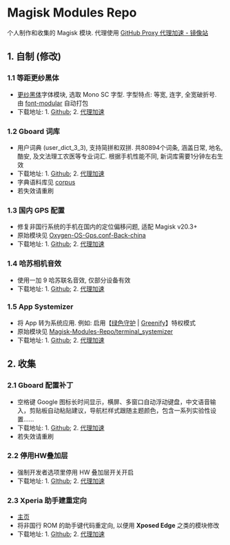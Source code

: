 # Magisk Modules Repo

个人制作和收集的 Magisk 模块. 代理使用 [GitHub Proxy 代理加速 - 镜像站](https://ghproxy.com/)

## 1. 自制 (修改)

### 1.1 等距更纱黑体

- [更纱黑体](https://github.com/be5invis/Sarasa-Gothic#readme)字体模块, 选取 Mono SC 字型. 字型特点: 等宽, 连字, 全宽破折号. 由 [font-modular](https://github.com/entr0pia/font-modular#readme) 自动打包
- 下载地址: 1. [Github](https://github.com/entr0pia/Magisk-Modules-Repo/releases/download/latest/Sarasa_Mono_SC.zip); 2. [代理加速](https://ghproxy.com/https://github.com/entr0pia/Magisk-Modules-Repo/releases/download/latest/Sarasa_Mono_SC.zip)

### 1.2 Gboard 词库

- 用户词典 (user_dict_3_3), 支持简拼和双拼. 共80894个词条, 涵盖日常, 地名, 酷安, 及文法理工农医等专业词汇. 根据手机性能不同, 新词库需要1分钟左右生效
- 下载地址: 1. [Github](https://github.com/entr0pia/Magisk-Modules-Repo/releases/download/latest/Gboard_dict_3.zip); 2. [代理加速](https://ghproxy.com/https://github.com/entr0pia/Magisk-Modules-Repo/releases/download/latest/Gboard_dict_3.zip)
- 字典语料库见 [corpus](https://github.com/entr0pia/Gboard_dict_3/tree/master/corpus)
- 若失效请重刷

### 1.3 国内 GPS 配置

- 修复非国行系统的手机在国内的定位偏移问题, 适配 Magisk v20.3+
- 原始模块见 [Oxygen-OS-Gps.conf-Back-china](https://github.com/user1121114685/Oxygen-OS-Gps.conf-Back-china)
- 下载地址: 1. [Github](https://github.com/entr0pia/Magisk-Modules-Repo/releases/download/latest/China_GPS.zip); 2. [代理加速](https://ghproxy.com/https://github.com/entr0pia/Magisk-Modules-Repo/releases/download/latest/China_GPS.zip)

### 1.4 哈苏相机音效

- 使用一加 9 哈苏联名音效, 仅部分设备有效
- 下载地址: 1. [Github](https://github.com/entr0pia/Magisk-Modules-Repo/releases/download/latest/Hassel_Shutter.zip); 2. [代理加速](https://ghproxy.com/https://github.com/entr0pia/Magisk-Modules-Repo/releases/download/latest/Hassel_Shutter.zip)

### 1.5 App Systemizer

- 将 App 转为系统应用. 例如: 启用【[绿色守护](https://www.coolapk.com/apk/com.oasisfeng.greenify) | [Greenify](https://play.google.com/store/apps/details?id=com.oasisfeng.greenify)】特权模式
- 原始模块见 [Magisk-Modules-Repo/terminal_systemizer](https://github.com/Magisk-Modules-Repo/terminal_systemizer)
- 下载地址: 1. [Github](https://github.com/entr0pia/Magisk-Modules-Repo/releases/download/latest/terminal_systemizer.zip); 2. [代理加速](https://ghproxy.com/https://github.com/entr0pia/Magisk-Modules-Repo/releases/download/latest/terminal_systemizer.zip)
## 2. 收集

### 2.1 Gboard 配置补丁

- 空格键 Google 图标长时间显示，横屏、多窗口自动浮动键盘，中文语音输入，剪贴板自动粘贴建议，导航栏样式跟随主题颜色，包含一系列实验性设置……
- 下载地址: 1. [Github](https://github.com/entr0pia/Magisk-Modules-Repo/releases/download/latest/Gboard_Value.zip); 2. [代理加速](https://ghproxy.com/https://github.com/entr0pia/Magisk-Modules-Repo/releases/download/latest/Gboard_Value.zip)
- 若失效请重刷

### 2.2 停用HW叠加层

- 强制开发者选项里停用 HW 叠加层开关开启
- 下载地址: 1. [GIthub](https://github.com/entr0pia/Magisk-Modules-Repo/releases/download/latest/Disable_HWoverlays.zip); 2. [代理加速](https://ghproxy.com/https://github.com/entr0pia/Magisk-Modules-Repo/releases/download/latest/Disable_HWoverlays.zip)

### 2.3 Xperia 助手建重定向

- [主页](https://forum.xda-developers.com/t/assistant-button-remapper-module-magisk-xposed.4323643/)
- 将非国行 ROM 的助手键代码重定向, 以便用 **Xposed Edge** 之类的模块修改
- 下载地址: 1. [GIthub](https://github.com/entr0pia/Magisk-Modules-Repo/releases/download/latest/XperiaGAButtonRemap.zip); 2. [代理加速](https://ghproxy.com/https://github.com/entr0pia/Magisk-Modules-Repo/releases/download/latest/XperiaGAButtonRemap.zip)
